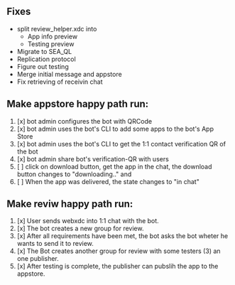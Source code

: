 
## Fixes
- split review_helper.xdc into
  - App info preview
  - Testing preview
- Migrate to SEA_QL
- Replication protocol
- Figure out testing
- Merge initial message and appstore
- Fix retrieving of receivin chat

## Make appstore happy path run:
1. [x] bot admin configures the bot with QRCode
2. [x] bot admin uses the bot's CLI to add some apps to the bot's App Store
3. [x] bot admin uses the bot's CLI to get the 1:1 contact verification QR of the bot
4. [x] bot admin share bot's verification-QR with users
6. [ ] click on download button, get the app in the chat, the download button changes to "downloading.." and
7. [ ] When the app was delivered, the state changes to "in chat"

## Make reviw happy path run:
1. [x] User sends webxdc into 1:1 chat with the bot.
2. [x] The bot creates a new group for review. 
3. [x] After all requirements have been met, the bot asks the bot wheter he wants to send it to review. 
4. [x] The Bot creates another group for review with some testers (3) an one publisher.
5. [x] After testing is complete, the publisher can pubslih the app to the appstore. 